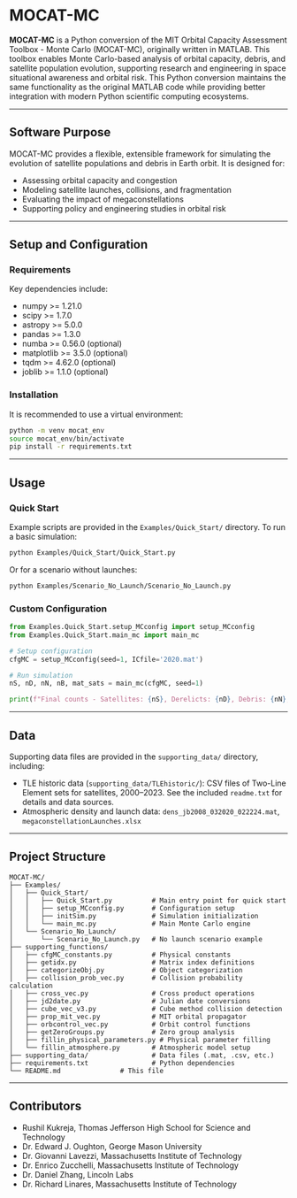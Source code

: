 # MOCAT-MC

**MOCAT-MC** is a Python conversion of the MIT Orbital Capacity Assessment Toolbox - Monte Carlo (MOCAT-MC), originally written in MATLAB. This toolbox enables Monte Carlo-based analysis of orbital capacity, debris, and satellite population evolution, supporting research and engineering in space situational awareness and orbital risk. This Python conversion maintains the same functionality as the original MATLAB code while providing better integration with modern Python scientific computing ecosystems.

---

## Software Purpose

MOCAT-MC provides a flexible, extensible framework for simulating the evolution of satellite populations and debris in Earth orbit. It is designed for:
- Assessing orbital capacity and congestion
- Modeling satellite launches, collisions, and fragmentation
- Evaluating the impact of megaconstellations
- Supporting policy and engineering studies in orbital risk

---

## Setup and Configuration

### Requirements

Key dependencies include:
- numpy >= 1.21.0
- scipy >= 1.7.0
- astropy >= 5.0.0
- pandas >= 1.3.0
- numba >= 0.56.0 (optional)
- matplotlib >= 3.5.0 (optional)
- tqdm >= 4.62.0 (optional)
- joblib >= 1.1.0 (optional)

### Installation

It is recommended to use a virtual environment:

```bash
python -m venv mocat_env
source mocat_env/bin/activate
pip install -r requirements.txt
```

---
## Usage
### Quick Start

Example scripts are provided in the `Examples/Quick_Start/` directory. To run a basic simulation:

```bash
python Examples/Quick_Start/Quick_Start.py
```

Or for a scenario without launches:

```bash
python Examples/Scenario_No_Launch/Scenario_No_Launch.py
```

### Custom Configuration

```python
from Examples.Quick_Start.setup_MCconfig import setup_MCconfig
from Examples.Quick_Start.main_mc import main_mc

# Setup configuration
cfgMC = setup_MCconfig(seed=1, ICfile='2020.mat')

# Run simulation
nS, nD, nN, nB, mat_sats = main_mc(cfgMC, seed=1)

print(f"Final counts - Satellites: {nS}, Derelicts: {nD}, Debris: {nN}, Rocket Bodies: {nB}")
```

---

## Data

Supporting data files are provided in the `supporting_data/` directory, including:
- TLE historic data (`supporting_data/TLEhistoric/`): CSV files of Two-Line Element sets for satellites, 2000–2023. See the included `readme.txt` for details and data sources.
- Atmospheric density and launch data: `dens_jb2008_032020_022224.mat`, `megaconstellationLaunches.xlsx`

---

## Project Structure

```
MOCAT-MC/
├── Examples/
│   ├── Quick_Start/
│   │   ├── Quick_Start.py          # Main entry point for quick start
│   │   ├── setup_MCconfig.py       # Configuration setup
│   │   ├── initSim.py              # Simulation initialization
│   │   └── main_mc.py              # Main Monte Carlo engine
│   └── Scenario_No_Launch/
│       └── Scenario_No_Launch.py   # No launch scenario example
├── supporting_functions/
│   ├── cfgMC_constants.py          # Physical constants
│   ├── getidx.py                   # Matrix index definitions
│   ├── categorizeObj.py            # Object categorization
│   ├── collision_prob_vec.py       # Collision probability calculation
│   ├── cross_vec.py                # Cross product operations
│   ├── jd2date.py                  # Julian date conversions
│   ├── cube_vec_v3.py              # Cube method collision detection
│   ├── prop_mit_vec.py             # MIT orbital propagator
│   ├── orbcontrol_vec.py           # Orbit control functions
│   ├── getZeroGroups.py            # Zero group analysis
│   ├── fillin_physical_parameters.py # Physical parameter filling
│   └── fillin_atmosphere.py        # Atmospheric model setup
├── supporting_data/                # Data files (.mat, .csv, etc.)
├── requirements.txt                # Python dependencies
└── README.md               # This file
```

---

## Contributors

- Rushil Kukreja, Thomas Jefferson High School for Science and Technology
- Dr. Edward J. Oughton, George Mason University
- Dr. Giovanni Lavezzi, Massachusetts Institute of Technology
- Dr. Enrico Zucchelli, Massachusetts Institute of Technology
- Dr. Daniel Zhang, Lincoln Labs
- Dr. Richard Linares, Massachusetts Institute of Technology
